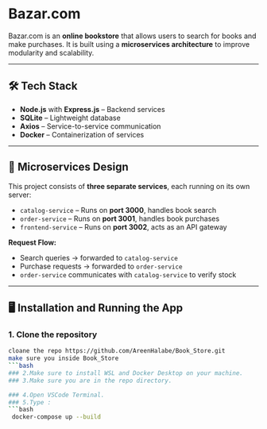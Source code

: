 # Bazar.com

Bazar.com is an **online bookstore** that allows users to search for books and make purchases. It is built using a **microservices architecture** to improve modularity and scalability.

---

## 🛠️ Tech Stack

- **Node.js** with **Express.js** – Backend services
- **SQLite** – Lightweight database
- **Axios** – Service-to-service communication
- **Docker** – Containerization of services

---

## 🧩 Microservices Design

This project consists of **three separate services**, each running on its own server:

- `catalog-service` – Runs on **port 3000**, handles book search
- `order-service` – Runs on **port 3001**, handles book purchases
- `frontend-service` – Runs on **port 3002**, acts as an API gateway

**Request Flow:**

- Search queries → forwarded to `catalog-service`
- Purchase requests → forwarded to `order-service`
- `order-service` communicates with `catalog-service` to verify stock

---

## 🖥️ Installation and Running the App

### 1. Clone the repository

```bash
cloane the repo https://github.com/AreenHalabe/Book_Store.git
make sure you inside Book_Store
```bash
### 2.Make sure to install WSL and Docker Desktop on your machine.
### 3.Make sure you are in the repo directory.

### 4.Open VSCode Terminal.
### 5.Type :
```bash
 docker-compose up --build
